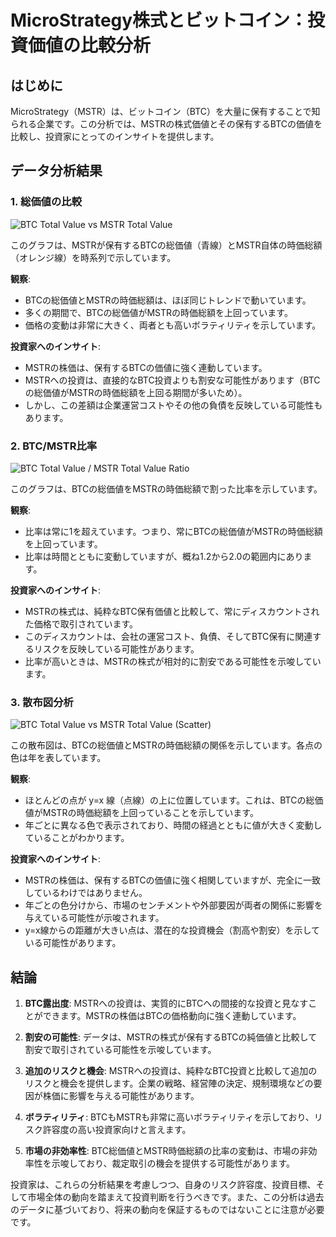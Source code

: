  
# MicroStrategy株式とビットコイン：投資価値の比較分析

## はじめに

MicroStrategy（MSTR）は、ビットコイン（BTC）を大量に保有することで知られる企業です。この分析では、MSTRの株式価値とその保有するBTCの価値を比較し、投資家にとってのインサイトを提供します。

## データ分析結果

### 1. 総価値の比較

![BTC Total Value vs MSTR Total Value](../output/total_values_comparison.png)

このグラフは、MSTRが保有するBTCの総価値（青線）とMSTR自体の時価総額（オレンジ線）を時系列で示しています。

**観察**:
- BTCの総価値とMSTRの時価総額は、ほぼ同じトレンドで動いています。
- 多くの期間で、BTCの総価値がMSTRの時価総額を上回っています。
- 価格の変動は非常に大きく、両者とも高いボラティリティを示しています。

**投資家へのインサイト**:
- MSTRの株価は、保有するBTCの価値に強く連動しています。
- MSTRへの投資は、直接的なBTC投資よりも割安な可能性があります（BTCの総価値がMSTRの時価総額を上回る期間が多いため）。
- しかし、この差額は企業運営コストやその他の負債を反映している可能性もあります。

### 2. BTC/MSTR比率

![BTC Total Value / MSTR Total Value Ratio](../output/BTC_MSTR_Ratio.png)

このグラフは、BTCの総価値をMSTRの時価総額で割った比率を示しています。

**観察**:
- 比率は常に1を超えています。つまり、常にBTCの総価値がMSTRの時価総額を上回っています。
- 比率は時間とともに変動していますが、概ね1.2から2.0の範囲内にあります。

**投資家へのインサイト**:
- MSTRの株式は、純粋なBTC保有価値と比較して、常にディスカウントされた価格で取引されています。
- このディスカウントは、会社の運営コスト、負債、そしてBTC保有に関連するリスクを反映している可能性があります。
- 比率が高いときは、MSTRの株式が相対的に割安である可能性を示唆しています。

### 3. 散布図分析

![BTC Total Value vs MSTR Total Value (Scatter)](../output/BTC_MSTR_scatter.png)

この散布図は、BTCの総価値とMSTRの時価総額の関係を示しています。各点の色は年を表しています。

**観察**:
- ほとんどの点が y=x 線（点線）の上に位置しています。これは、BTCの総価値がMSTRの時価総額を上回っていることを示しています。
- 年ごとに異なる色で表示されており、時間の経過とともに値が大きく変動していることがわかります。

**投資家へのインサイト**:
- MSTRの株価は、保有するBTCの価値に強く相関していますが、完全に一致しているわけではありません。
- 年ごとの色分けから、市場のセンチメントや外部要因が両者の関係に影響を与えている可能性が示唆されます。
- y=x線からの距離が大きい点は、潜在的な投資機会（割高や割安）を示している可能性があります。

## 結論

1. **BTC露出度**: MSTRへの投資は、実質的にBTCへの間接的な投資と見なすことができます。MSTRの株価はBTCの価格動向に強く連動しています。

2. **割安の可能性**: データは、MSTRの株式が保有するBTCの純価値と比較して割安で取引されている可能性を示唆しています。

3. **追加のリスクと機会**: MSTRへの投資は、純粋なBTC投資と比較して追加のリスクと機会を提供します。企業の戦略、経営陣の決定、規制環境などの要因が株価に影響を与える可能性があります。

4. **ボラティリティ**: BTCもMSTRも非常に高いボラティリティを示しており、リスク許容度の高い投資家向けと言えます。

5. **市場の非効率性**: BTC総価値とMSTR時価総額の比率の変動は、市場の非効率性を示唆しており、裁定取引の機会を提供する可能性があります。

投資家は、これらの分析結果を考慮しつつ、自身のリスク許容度、投資目標、そして市場全体の動向を踏まえて投資判断を行うべきです。また、この分析は過去のデータに基づいており、将来の動向を保証するものではないことに注意が必要です。